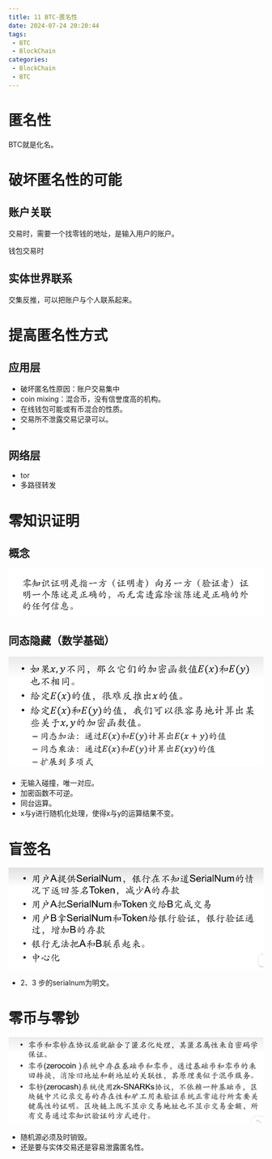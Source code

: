 ```yaml
---
title: 11 BTC-匿名性
date: 2024-07-24 20:20:44
tags: 
 - BTC
 - BlockChain
categories:
 - BlockChain
 - BTC
---
```

# 匿名性

BTC就是化名。

# 破坏匿名性的可能
## 账户关联

交易时，需要一个找零钱的地址，是输入用户的账户。

钱包交易时

## 实体世界联系

交集反推，可以把账户与个人联系起来。


# 提高匿名性方式

## 应用层

- 破坏匿名性原因：账户交易集中
- coin mixing：混合币，没有信誉度高的机构。
- 在线钱包可能或有币混合的性质。
- 交易所不泄露交易记录可以。
- 
## 网络层

- tor
- 多路径转发

# 零知识证明

## 概念
![](./pic/Pasted%20image%2020240724182711.png)


## 同态隐藏（数学基础）
![](./pic/Pasted%20image%2020240724182851.png)


- 无输入碰撞，唯一对应。
- 加密函数不可逆。
- 同台运算。
- x与y进行随机化处理，使得x与y的运算结果不变。

# 盲签名
![](./pic/Pasted%20image%2020240724183744.png)


- 2、3 步的serialnum为明文。

# 零币与零钞
![](./pic/Pasted%20image%2020240724183837.png)


- 随机源必须及时销毁。
- 还是要与实体交易还是容易泄露匿名性。
